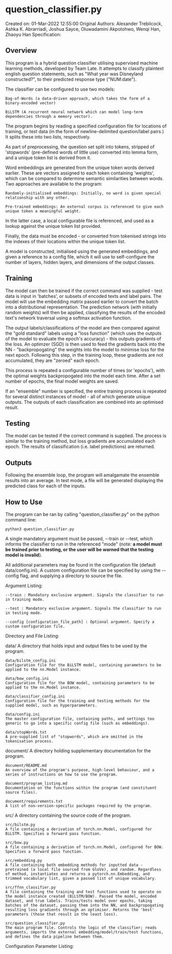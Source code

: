 # question_classifier.py

Created on:      01-Mar-2022 12:55:00
Original Authors: Alexander Trebilcock, Ashka K. Abrarriadi, Joshua Sayce, Oluwadamini Akpotohwo, Wenqi Han, Zhaoyu Han
Specification:


## Overview

This program is a hybrid question classifier utilising supervised machine learning methods, developed by Team Late. It attempts to classify plaintext english question statements, such as "What year was Disneyland constructed?", to their predicted response type ("NUM:date").

The classifier can be configured to use two models: 

    Bag-of-Words (a data-driven approach, which takes the form of a binary-encoded vector)

    BiLSTM (A recurrent neural network which can model long-term dependencies through a memory vector).

The program begins by reading a specified configuration file for locations of training, or test data (in the form of newline-delimited question/label pairs.) It splits these into two lists, respectively.

As part of preprocessing, the question set split into tokens, stripped of 'stopwords' (pre-defined words of little use) converted into lemma form, and a unique token list is derived from it. 

Word embeddings are generated from the unique token words derived earlier. These are vectors assigned to each token containing 'weights', which can be compared to determine semantic similarities between words. Two approaches are available to the program:

    Randomly-initialised embeddings: Initially, no word is given special relationship with any other.
    
    Pre-trained embeddings: An external corpus is referenced to give each unique token a meaningful weight.

In the latter case, a local configurable file is referenced, and used as a lookup against the unique token list provided.

Finally, the data must be encoded - or converted from tokenised strings into the indexes of their locations within the unique token list.

A model is constructed, initialised using the generated embeddings, and given a reference to a config file, which it will use to self-configure the number of layers, hidden layers, and dimensions of the output classes.


## Training

The model can then be trained if the correct command was supplied - test data is input in 'batches', or subsets of encoded texts and label pairs. The model will use the embedding matrix passed earlier to convert the batch into a distributional representation. The prediction network (with initially random weights) will then be applied, classifying the results of the encoded text's network traversal using a softmax activation function. 

The output labels/classifications of the model are then compared against the "gold standard" labels using a "loss function" (which uses the outputs of the model to evaluate the epoch's accuracy) - this outputs gradients of the loss. An optimzer (SGD) is then used to feed the gradients back into the NN - "backpropogating" the weights into the model to minimise loss for the next epoch. Followng this step, in the training loop, these gradients are not accumulated, they are "zeroed" each epoch.

This process is repeated a configurable number of times (or 'epochs'), with the optimal weights backpropogated into the model each time. After a set number of epochs, the final model weights are saved.

If an "ensemble" number is specified, the entire training process is repeated for several distinct instances of model - all of which generate unique outputs. The outputs of each classification are combined into an optimised result.


## Testing

The model can be tested if the correct command is supplied. The process is similar to the training method, but loss gradients are accumulated each epoch. The results of classification (i.e. label predictions) are returned.


## Outputs

Following the ensemble loop, the program will amalgamate the ensemble results into an average. In test mode, a file will be generated displaying the predicted class for each of the inputs.


## How to Use

The program can be ran by calling "question_classifier.py" on the python command line:

```
python3 question_classifier.py
```

A single mandatory argument must be passed, --train or --test, which informs the classifier to run in the referenced "mode" (note: **a model must be trained prior to testing, or the user will be warned that the testing model is invalid**). 

All additional parameters may be found in the configuration file (default data/config.ini). A custom configuration file can be specified by using the --config flag, and supplying a directory to source the file.


Argument Listing:

    --train : Mandatory exclusive argument. Signals the classifier to run in training mode.
    
    --test : Mandatory exclusive argument. Signals the classifier to run in testing mode.
    
    --config [configuration_file_path] : Optional argument. Specify a custom configuration file.


Directory and File Listing:

data/ 
A directory that holds input and output files to be used by the program.

    data/bilstm_config.ini
    Configuration file for the BiLSTM model, containing parameters to be applied to the nn.Model instance.
    
    data/bow_config.ini
    Configuration file for the BOW model, containing parameters to be applied to the nn.Model instance.
    
    data/classifier_config.ini
    Configuration file for the training and testing methods for the supplied model, such as hyperparameters.
    
    data/config.ini
    The master configuration file, containing paths, and settings too generic to go into a specific config file (such as embeddings).
    
    data/stopWords.txt
    A pre-supplied list of "stopwords", which are omitted in the tokenisation process.

document/
A directory holding supplementary documentation for the program.
    
    document/README.md
    An overview of the program's purpose, high-level behaviour, and a series of instructions on how to use the program.
    
    document/program_listing.md
    Documentation on the functions within the program (and constituent source files). 
    
    document/requirements.txt
    A list of non-version-specific packages required by the program.
    
src/
A directory containing the source code of the program.
    
    src/bilstm.py
    A file containing a derivation of torch.nn.Model, configured for BiLSTM. Specifies a forward pass function.
    
    src/bow.py
    A file containing a derivation of torch.nn.Model, configured for BOW. Specifies a forward pass function.
    
    src/embedding.py
    A file containing both embedding methods for inputted data - pretrained (a local file sourced from GloVe), and random. Regardless of method, instantiates and returns a pytorch.nn.Embedding, and trimmed vocabulary list, given a passed list of unique vocabulary.
    
    src/ffnn_classifier.py
    A file containing the training and test functions used to operate on the model instance created (BiLSTM/BOW). Passed the model, encoded dataset, and true labels. Trains/tests model over epochs, taking batches of the dataset, passing them into the NN, and backpropogating resulting loss gradients through an optimiser. Returns the 'best' parameters (those that result in the least loss).
    
    src/question_classifier.py
    The main program file. Controls the logic of the classifier; reads arguments, imports the external embedding/model/train/test functions, and defines the data pipeline between them.
    
    
Configuration Parameter Listing: